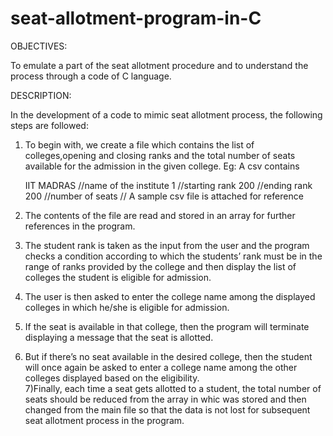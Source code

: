 # seat-allotment-program-in-C
 
OBJECTIVES: 
    
To emulate a part of the seat allotment procedure and to understand the process through a code of C language.

DESCRIPTION:

 In the development of a code to mimic seat allotment process, the following steps are followed:
  
1) To begin with, we create a file which contains the list of colleges,opening and closing ranks and the total number of seats available for the admission in the given college.
Eg: A csv contains

      IIT MADRAS        //name of the institute
      1                          //starting rank
      200                      //ending rank
      200                      //number of seats
      // A sample csv file is attached for reference
       
2) The contents of the file are read and stored in an array for further references in the program.   
3) The student rank is taken as the input from the user and the program checks a condition according to which the students’ rank must be in the range of ranks provided by the college and then display the list of colleges the student is eligible for admission.   
4) The user is then asked to enter the college name among the displayed colleges in which he/she is eligible for admission.    
5) If the seat is available in that college, then the program will terminate displaying a message that the seat is allotted.    
6) But if there’s no seat available in the desired college, then the student will once again be asked to enter a college name among the other colleges displayed based on the eligibility.      
7)Finally, each time a seat gets allotted to a student, the total number of seats should be reduced from the array in whic was stored and then changed from the main file so that the data is not lost for subsequent seat allotment process in the program.
